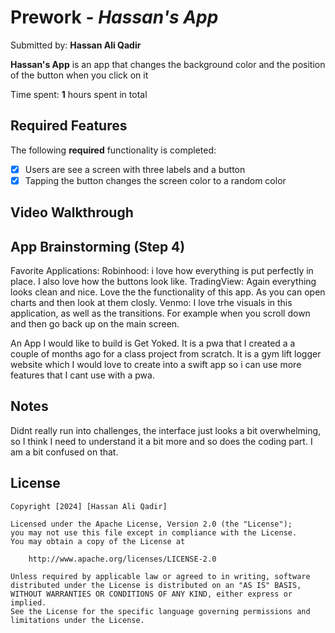 # Prework - *Hassan's App*

Submitted by: **Hassan Ali Qadir**

**Hassan's App** is an app that changes the background color and the position of the button when you click on it 

Time spent: **1** hours spent in total

## Required Features

The following **required** functionality is completed:

- [x] Users are see a screen with three labels and a button
- [x] Tapping the button changes the screen color to a random color
 
## Video Walkthrough
<a href="https://www.loom.com/share/873a097469154a97b5500d5f3159a5aa?sid=b8488068-9b1a-469b-a820-314f5fc082d9"></a>

## App Brainstorming (Step 4)

Favorite Applications: Robinhood: i love how everything is put perfectly in place. I also love how the buttons look like.
TradingView: Again everything looks clean and nice. Love the the functionality of this app. As you can open charts and then look at them closly.
Venmo: I love trhe visuals in this application, as well as the transitions. For example when you scroll down and then go back up on the main screen.


An App I would like to build is Get Yoked. It is a pwa that I created a a couple of months ago for a class project from scratch. It is a gym lift logger website which I would love to create into a swift app so i can use more features that I cant use with a pwa.


## Notes

Didnt really run into challenges, the interface just looks a bit overwhelming, so I think I need to understand it a bit more and so does the coding part. I am a bit confused on that.

## License

    Copyright [2024] [Hassan Ali Qadir]

    Licensed under the Apache License, Version 2.0 (the "License");
    you may not use this file except in compliance with the License.
    You may obtain a copy of the License at

        http://www.apache.org/licenses/LICENSE-2.0

    Unless required by applicable law or agreed to in writing, software
    distributed under the License is distributed on an "AS IS" BASIS,
    WITHOUT WARRANTIES OR CONDITIONS OF ANY KIND, either express or implied.
    See the License for the specific language governing permissions and
    limitations under the License.
